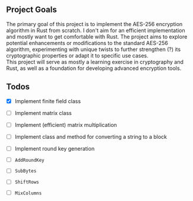 
## Project Goals
The primary goal of this project is to implement the AES-256 encryption algorithm in Rust from scratch.
I don't aim for an efficient implementation and mostly want to get comfortable with Rust.
The project aims to explore potential enhancements or modifications to the standard AES-256 algorithm,
experimenting with unique twists to further strengthen (?) its cryptographic properties or adapt it to specific use cases.\
This project will serve as mostly a learning exercise in cryptography and Rust, as well as a foundation for developing advanced encryption tools.

## Todos
- [X] Implement finite field class
- [ ] Implement matrix class
- [ ] Implement (efficient) matrix multiplication
- [ ] Implement class and method for converting a string to a block
- [ ] Implement round key generation


- [ ] `AddRoundKey`
- [ ] `SubBytes`
- [ ] `ShiftRows`
- [ ] `MixColumns`
